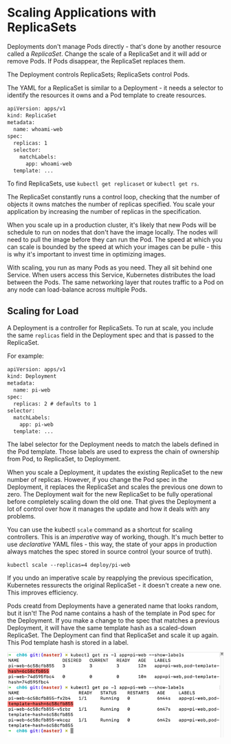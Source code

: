 # Scaling Applications with ReplicaSets

Deployments don't manage Pods directly - that's done by another resource called a *ReplicaSet*. Change the scale of a ReplicaSet and it will add or remove Pods. If Pods disappear, the ReplicaSet replaces them.

The Deployment controls ReplicaSets; ReplicaSets control Pods.

The YAML for a ReplicaSet is similar to a Deployment - it needs a selector to identify the resources it owns and a Pod template to create resources.

```
apiVersion: apps/v1
kind: ReplicaSet
metadata:
  name: whoami-web
spec:
  replicas: 1
  selector:
    matchLabels:
      app: whoami-web
  template: ...

```

To find ReplicaSets, use `kubectl get replicaset` or `kubectl get rs`.

The ReplicaSet constantly runs a control loop, checking that the number of objects it owns matches the number of replicas specified. You scale your application by increasing the number of replicas in the specification.

When you scale up in a production cluster, it's likely that new Pods will be schedule to run on nodes that don't have the image locally. The nodes will need to pull the image before they can run the Pod. The speed at which you can scale is bounded by the speed at which your images can be pulle - this is why it's important to invest time in optimizing images.

With scaling, you run as many Pods as you need. They all sit behind one Service. When users access this Service, Kubernetes distributes the load between the Pods. The same networking layer that routes traffic to a Pod on any node can load-balance across multiple Pods.

## Scaling for Load

A Deployment is a controller for ReplicaSets. To run at scale, you include the same `replicas` field in the Deployment spec and that is passed to the ReplicaSet.

For example:

```
apiVersion: apps/v1
kind: Deployment
metadata:
  name: pi-web
spec:
  replicas: 2 # defaults to 1
selector:
  matchLabels:
    app: pi-web
  template: ...
```

The label selector for the Deployment needs to match the labels defined in the Pod template. Those labels are used to express the chain of ownership from Pod, to ReplicaSet, to Deployment.

When you scale a Deployment, it updates the existing ReplicaSet to the new number of replicas. However, if you change the Pod spec in the Deployment, it replaces the ReplicaSet and scales the previous one down to zero. The Deployment wait for the new ReplicaSet to be fully operational before completely scaling down the old one. That gives the Deployment a lot of control over how it manages the update and how it deals with any problems.

You can use the kubectl `scale` command as a shortcut for scaling controllers. This is an *imperative* way of working, though. It's much better to use *declarative* YAML files - this way, the state of your apps in production always matches the spec stored in source control (your source of truth).

```
kubectl scale --replicas=4 deploy/pi-web
```

If you undo an imperative scale by reapplying the previous specification, Kubernetes ressurects the original ReplicaSet - it doesn't create a new one. This improves efficiency.

Pods creatd from Deployments have a generated name that looks random, but it isn't! The Pod name contains a hash of the template in Pod spec for the Deployment. If you make a change to the spec that matches a previous Deployment, it will have the same template hash as a scaled-down ReplicaSet. The Deployment can find that ReplicaSet and scale it up again. This Pod template hash is stored in a label.

![Pod template hash](images/template-hash.png)